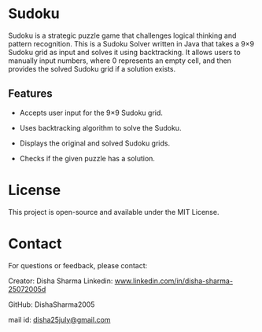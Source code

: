 # Sudoku
Sudoku is a strategic puzzle game that challenges logical thinking and pattern recognition.
This is a Sudoku Solver written in Java that takes a 9×9 Sudoku grid as input and solves it using backtracking. It allows users to manually input numbers, where 0 represents an empty cell, and then provides the solved Sudoku grid if a solution exists.

## Features

- Accepts user input for the 9×9 Sudoku grid.

- Uses backtracking algorithm to solve the Sudoku.

- Displays the original and solved Sudoku grids.

- Checks if the given puzzle has a solution.
 #  License

This project is open-source and available under the MIT License.

# Contact
For questions or feedback, please contact:

Creator: Disha Sharma
Linkedin: www.linkedin.com/in/disha-sharma-25072005d

GitHub: DishaSharma2005

mail id: disha25july@gmail.com


